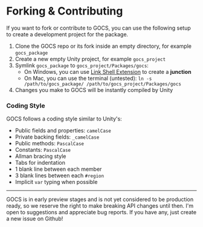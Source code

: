 # Forking & Contributing

If you want to fork or contribute to GOCS, you can use the following setup to create a development project for the package.

1. Clone the GOCS repo or its fork inside an empty directory, for example `gocs_package`
2. Create a new empty Unity project, for example `gocs_project`
3. Symlink `gocs_package` to `gocs_project/Packages/gocs`:
    - On Windows, you can use [Link Shell Extension](http://schinagl.priv.at/nt/hardlinkshellext/linkshellextension.html) to create a **junction**
    - On Mac, you can use the terminal (untested):
    `ln -s /path/to/gocs_package/ /path/to/gocs_project/Packages/gocs`
4. Changes you make to GOCS will be instantly compiled by Unity

### Coding Style

GOCS follows a coding style similar to Unity's:

- Public fields and properties: `camelCase`
- Private backing fields: `_camelCase`
- Public methods: `PascalCase`
- Constants: `PascalCase`
- Allman bracing style
- Tabs for indentation
- 1 blank line between each member
- 3 blank lines between each `#region`
- Implicit `var` typing when possible

---

GOCS is in early preview stages and is not yet considered to be production ready, so we reserve the right to make breaking API changes until then. I'm open to suggestions and appreciate bug reports. If you have any, just create a new issue on Github!